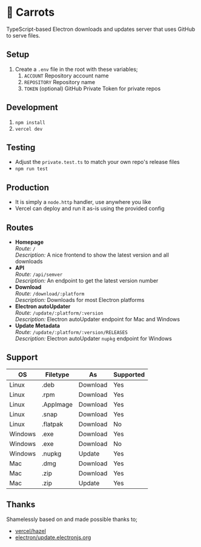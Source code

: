 # 🥕 Carrots

TypeScript-based Electron downloads and updates server that uses GitHub to serve files.

## Setup

1. Create a `.env` file in the root with these variables;
   1. `ACCOUNT` Repository account name
   2. `REPOSITORY` Repository name
   3. `TOKEN` (optional) GitHub Private Token for private repos

## Development

1. `npm install`
2. `vercel dev`

## Testing

- Adjust the `private.test.ts` to match your own repo's release files
- `npm run test`

## Production

- It is simply a `node.http` handler, use anywhere you like
- Vercel can deploy and run it as-is using the provided config

## Routes

- **Homepage**\
  _Route:_ `/`\
  _Description:_ A nice frontend to show the latest version and all downloads
- **API**\
  _Route:_ `/api/semver`\
  _Description:_ An endpoint to get the latest version number
- **Download**\
  _Route:_ `/download/:platform`\
  _Description:_ Downloads for most Electron platforms
- **Electron autoUpdater**\
  _Route:_ `/update/:platform/:version`\
  _Description:_ Electron autoUpdater endpoint for Mac and Windows
- **Update Metadata**\
  _Route:_ `/update/:platform/:version/RELEASES`\
  _Description:_ Electron autoUpdater `nupkg` endpoint for Windows

## Support

| OS      | Filetype  | As       | Supported |
| ------- | --------- | -------- | --------- |
| Linux   | .deb      | Download | Yes       |
| Linux   | .rpm      | Download | Yes       |
| Linux   | .AppImage | Download | Yes       |
| Linux   | .snap     | Download | Yes       |
| Linux   | .flatpak  | Download | No        |
| Windows | .exe      | Download | Yes       |
| Windows | .exe      | Download | No        |
| Windows | .nupkg    | Update   | Yes       |
| Mac     | .dmg      | Download | Yes       |
| Mac     | .zip      | Download | Yes       |
| Mac     | .zip      | Update   | Yes       |

## Thanks

Shamelessly based on and made possible thanks to;

- [vercel/hazel](https://github.com/vercel/hazel)
- [electron/update.electronjs.org](https://github.com/electron/update.electronjs.org)
